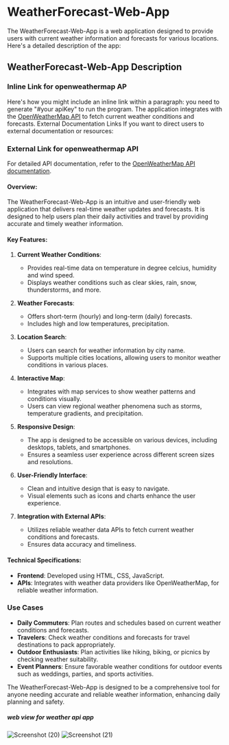 
# WeatherForecast-Web-App

The WeatherForecast-Web-App is a web application designed to provide users with current weather information and forecasts for various locations. Here's a detailed description of the app:

## WeatherForecast-Web-App Description
### Inline Link for openweathermap AP
Here's how you might include an inline link within a paragraph:
you need to generate "#your apiKey" to run the program. 
The application integrates with the [OpenWeatherMap API](https://openweathermap.org/api) to fetch current weather conditions and forecasts.
External Documentation Links
If you want to direct users to external documentation or resources:
### External Link for openweathermap API

For detailed API documentation, refer to the [OpenWeatherMap API documentation](https://openweathermap.org/api).

#### Overview:
The WeatherForecast-Web-App is an intuitive and user-friendly web application that delivers real-time weather updates and forecasts. It is designed to help users plan their daily activities and travel by providing accurate and timely weather information.

#### Key Features:
1. **Current Weather Conditions**:
   - Provides real-time data on temperature in degree celcius, humidity and  wind speed.
   - Displays weather conditions such as clear skies, rain, snow, thunderstorms, and more.

2. **Weather Forecasts**:
   - Offers short-term (hourly) and long-term (daily) forecasts.
   - Includes high and low temperatures, precipitation.

3. **Location Search**:
   - Users can search for weather information by city name.
   - Supports multiple cities locations, allowing users to monitor weather conditions in various places.

4. **Interactive Map**:
   - Integrates with map services to show weather patterns and conditions visually.
   - Users can view regional weather phenomena such as storms, temperature gradients, and precipitation.

5. **Responsive Design**:
   - The app is designed to be accessible on various devices, including desktops, tablets, and smartphones.
   - Ensures a seamless user experience across different screen sizes and resolutions.

6. **User-Friendly Interface**:
   - Clean and intuitive design that is easy to navigate.
   - Visual elements such as icons and charts enhance the user experience.

7. **Integration with External APIs**:
   - Utilizes reliable weather data APIs to fetch current weather conditions and forecasts.
   - Ensures data accuracy and timeliness.

#### Technical Specifications:
- **Frontend**: Developed using HTML, CSS, JavaScript.
- **APIs**: Integrates with weather data providers like OpenWeatherMap, for reliable weather information.

### Use Cases
- **Daily Commuters**: Plan routes and schedules based on current weather conditions and forecasts.
- **Travelers**: Check weather conditions and forecasts for travel destinations to pack appropriately.
- **Outdoor Enthusiasts**: Plan activities like hiking, biking, or picnics by checking weather suitability.
- **Event Planners**: Ensure favorable weather conditions for outdoor events such as weddings, parties, and sports activities.

The WeatherForecast-Web-App is designed to be a comprehensive tool for anyone needing accurate and reliable weather information, enhancing daily planning and safety.
##### web view for weather api app
![Screenshot (20)](https://github.com/GAURITYAGI1/WeatherForecast-Web-App/assets/139331361/eb78805c-a964-4aee-9972-51a0fe0d8f1d)
![Screenshot (21)](https://github.com/GAURITYAGI1/WeatherForecast-Web-App/assets/139331361/8e294ac7-768e-4d81-be11-5f02e55c7965)


